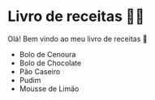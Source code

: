 # Livro de receitas :man_cook:

Olá! Bem vindo ao meu livro de receitas :wave:

- Bolo de Cenoura
- Bolo de Chocolate
- Pão Caseiro
- Pudim
- Mousse de Limão
